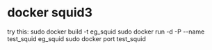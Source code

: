 docker squid3
============
try this:
sudo docker build -t eg_squid
sudo docker run -d -P --name test_squid eg_squid
sudo docker port test_squid

